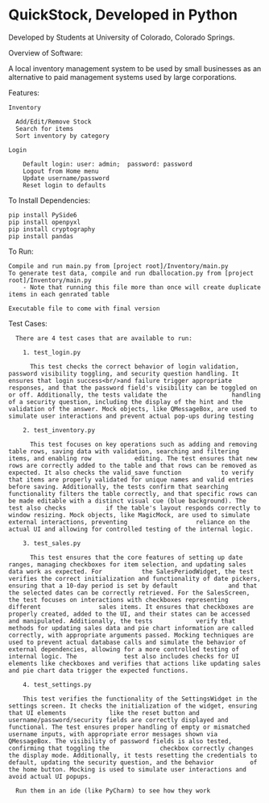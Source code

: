 # QuickStock, Developed in Python

Developed by Students at University of Colorado, Colorado Springs.

Overview of Software: 

  A local inventory management system to be used by small businesses as an alternative to paid management systems used by large corporations. 

  Features:

    Inventory

      Add/Edit/Remove Stock
      Search for items
      Sort inventory by category

    Login

        Default login: user: admin;  password: password
        Logout from Home menu
        Update username/password
        Reset login to defaults

  To Install Dependencies:
    
    pip install PySide6
    pip install openpyxl
    pip install cryptography
    pip install pandas

  To Run:
    
    Compile and run main.py from [project root]/Inventory/main.py
    To generate test data, compile and run dballocation.py from [project root]/Inventory/main.py
        - Note that running this file more than once will create duplicate items in each genrated table

    Executable file to come with final version

    
  Test Cases:

      There are 4 test cases that are available to run:
      
        1. test_login.py
        
          This test checks the correct behavior of login validation, password visibility toggling, and security question handling. It ensures that login success<br/>and failure trigger appropriate responses, and that the password field's visibility can be toggled on or off. Additionally, the tests validate the                  handling of a security question, including the display of the hint and the validation of the answer. Mock objects, like QMessageBox, are used to                    simulate user interactions and prevent actual pop-ups during testing
          
        2. test_inventory.py
        
          This test focuses on key operations such as adding and removing table rows, saving data with validation, searching and filtering items, and enabling row            editing. The test ensures that new rows are correctly added to the table and that rows can be removed as expected. It also checks the valid_save function           to verify that items are properly validated for unique names and valid entries before saving. Additionally, the tests confirm that searching                        functionality filters the table correctly, and that specific rows can be made editable with a distinct visual cue (blue background). The test also checks           if the table's layout responds correctly to window resizing. Mock objects, like MagicMock, are used to simulate external interactions, preventing                   reliance on the actual UI and allowing for controlled testing of the internal logic.
          
        3. test_sales.py

          This test ensures that the core features of setting up date ranges, managing checkboxes for item selection, and updating sales data work as expected. For           the SalesPeriodWidget, the test verifies the correct initialization and functionality of date pickers, ensuring that a 10-day period is set by default              and that the selected dates can be correctly retrieved. For the SalesScreen, the test focuses on interactions with checkboxes representing different                sales items. It ensures that checkboxes are properly created, added to the UI, and their states can be accessed and manipulated. Additionally, the tests            verify that methods for updating sales data and pie chart information are called correctly, with appropriate arguments passed. Mocking techniques are               used to prevent actual database calls and simulate the behavior of external dependencies, allowing for a more controlled testing of internal logic. The             test also includes checks for UI elements like checkboxes and verifies that actions like updating sales and pie chart data trigger the expected functions.
        
        4. test_settings.py

        This test verifies the functionality of the SettingsWidget in the settings screen. It checks the initialization of the widget, ensuring that UI elements            like the reset button and username/password/security fields are correctly displayed and functional. The test ensures proper handling of empty or mismatched         username inputs, with appropriate error messages shown via QMessageBox. The visibility of password fields is also tested, confirming that toggling the              checkbox correctly changes the display mode. Additionally, it tests resetting the credentials to default, updating the security question, and the behavior          of the home button. Mocking is used to simulate user interactions and avoid actual UI popups.

      Run them in an ide (like PyCharm) to see how they work
